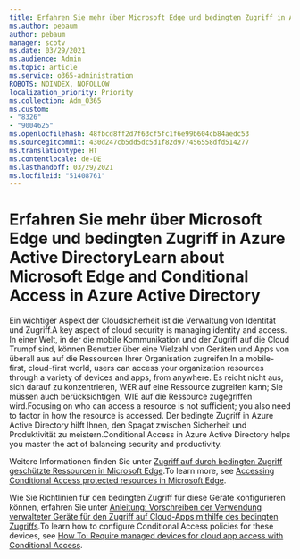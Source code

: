 ```yaml
---
title: Erfahren Sie mehr über Microsoft Edge und bedingten Zugriff in Azure Active Directory
ms.author: pebaum
author: pebaum
manager: scotv
ms.date: 03/29/2021
ms.audience: Admin
ms.topic: article
ms.service: o365-administration
ROBOTS: NOINDEX, NOFOLLOW
localization_priority: Priority
ms.collection: Adm_O365
ms.custom:
- "8326"
- "9004625"
ms.openlocfilehash: 48fbcd8ff2d7f63cf5fc1f6e99b604cb84aedc53
ms.sourcegitcommit: 430d247cb5dd5dc5d1f82d977456558dfd514277
ms.translationtype: HT
ms.contentlocale: de-DE
ms.lasthandoff: 03/29/2021
ms.locfileid: "51408761"
---
```

# <a name="learn-about-microsoft-edge-and-conditional-access-in-azure-active-directory"></a><span data-ttu-id="5de9e-102">Erfahren Sie mehr über Microsoft Edge und bedingten Zugriff in Azure Active Directory</span><span class="sxs-lookup"><span data-stu-id="5de9e-102">Learn about Microsoft Edge and Conditional Access in Azure Active Directory</span></span>

<span data-ttu-id="5de9e-103">Ein wichtiger Aspekt der Cloudsicherheit ist die Verwaltung von Identität und Zugriff.</span><span class="sxs-lookup"><span data-stu-id="5de9e-103">A key aspect of cloud security is managing identity and access.</span></span> <span data-ttu-id="5de9e-104">In einer Welt, in der die mobile Kommunikation und der Zugriff auf die Cloud Trumpf sind, können Benutzer über eine Vielzahl von Geräten und Apps von überall aus auf die Ressourcen Ihrer Organisation zugreifen.</span><span class="sxs-lookup"><span data-stu-id="5de9e-104">In a mobile-first, cloud-first world, users can access your organization resources through a variety of devices and apps, from anywhere.</span></span> <span data-ttu-id="5de9e-105">Es reicht nicht aus, sich darauf zu konzentrieren, WER auf eine Ressource zugreifen kann; Sie müssen auch berücksichtigen, WIE auf die Ressource zugegriffen wird.</span><span class="sxs-lookup"><span data-stu-id="5de9e-105">Focusing on who can access a resource is not sufficient; you also need to factor in how the resource is accessed.</span></span> <span data-ttu-id="5de9e-106">Der bedingte Zugriff in Azure Active Directory hilft Ihnen, den Spagat zwischen Sicherheit und Produktivität zu meistern.</span><span class="sxs-lookup"><span data-stu-id="5de9e-106">Conditional Access in Azure Active Directory helps you master the act of balancing security and productivity.</span></span>

<span data-ttu-id="5de9e-107">Weitere Informationen finden Sie unter [Zugriff auf durch bedingten Zugriff geschützte Ressourcen in Microsoft Edge](https://go.microsoft.com/fwlink/?linkid=2152158).</span><span class="sxs-lookup"><span data-stu-id="5de9e-107">To learn more, see [Accessing Conditional Access protected resources in Microsoft Edge](https://go.microsoft.com/fwlink/?linkid=2152158).</span></span>

<span data-ttu-id="5de9e-108">Wie Sie Richtlinien für den bedingten Zugriff für diese Geräte konfigurieren können, erfahren Sie unter [Anleitung: Vorschreiben der Verwendung verwalteter Geräte für den Zugriff auf Cloud-Apps mithilfe des bedingten Zugriffs](https://go.microsoft.com/fwlink/?linkid=2137682).</span><span class="sxs-lookup"><span data-stu-id="5de9e-108">To learn how to configure Conditional Access policies for these devices, see [How To: Require managed devices for cloud app access with Conditional Access](https://go.microsoft.com/fwlink/?linkid=2137682).</span></span>